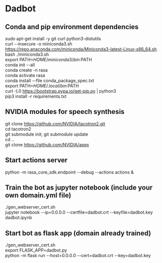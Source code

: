 # Dadbot

## Conda and pip environment dependencies
sudo apt-get install -y git curl python3-distutils\
curl --insecure -o miniconda3.sh https://repo.anaconda.com/miniconda/Miniconda3-latest-Linux-x86_64.sh \
bash ./miniconda3.sh \
export PATH=$HOME/miniconda3/bin:$PATH\
conda init --all\
conda create -n rasa\
conda activate rasa\
conda install --file conda_package_spec.txt\
export PATH=$HOME/.local/bin:$PATH\
curl -L0 https://bootstrap.pypa.io/get-pip.py | python3\
pip3 install -r requirements.txt

## NVIDIA modules for speech synthesis
git clone https://github.com/NVIDIA/tacotron2.git \
cd tacotron2\
git submodule init; git submodule update\
cd ..\
git clone https://github.com/NVIDIA/apex

## Start actions server
python -m rasa_core_sdk.endpoint --debug --actions actions &

## Train the bot as jupyter notebook (include your own domain.yml file) 
./gen_webserver_cert.sh\
jupyter notebook --ip=0.0.0.0 --certfile=dadbot.crt --keyfile=dadbot.key dadbot.ipynb

## Start bot as flask app (domain already trained)
./gen_webserver_cert.sh\
export FLASK_APP=dadbot.py\
python -m flask run --host=0.0.0.0 --cert=dadbot.crt --key=dadbot.key
